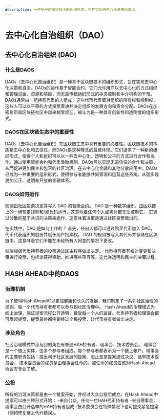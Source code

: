```yaml
---
description: 一种基于区块链技术的组织形式，旨在实现去中心化决策和自治。
---
```


# 去中心化自治组织（DAO）

## 去中心化自治组织 (DAO)

### 什么是DAOS

DAOs（去中心化自治组织）是一种基于区块链技术的组织形式，旨在实现去中心化决策和自治。DAOs的运作基于智能合约，它们允许用户以去中心化的方式组织和管理资金、资源和项目，而无需传统组织形式的中央控制和中介机构的干预。DAOs通常由一组持有代币的人组成，这些代币代表着对组织的所有权和控制权，这些人可以以平等的方式投票表决并决定组织的发展方向和资金分配。DAOs在加密货币和区块链社区中越来越受欢迎，被认为是一种具有创新性和透明度的组织形式。

### DAOS在区块链生态中的重要性

DAOs（去中心化自治组织）在区块链生态中具有重要的必要性。区块链技术的本质是去中心化和去信任，而DAOs是这种理念的最佳体现。它们提供了一种新的组织形式，使得个人和组织可以以一种去中心化、透明和公平的方式进行合作和协作。通过使用智能合约和代币激励机制，DAOs可以实现无需信任的合作和决策，从而促进更加民主和包容的社区治理。在去中心化金融和其他分散应用中，DAOs已成为一种重要的组织形式，使得参与者能够共同管理和运营这些系统，从而实现更加公正、透明和开放的金融体系。

### DAOS如何运作

规则由社区投票决定并写入 DAO 的智能合约。 DAO 是一种数字组织，由区块链上的一组预定规则和/或代码运行，这意味着任何个人或实体都无法控制它。 它通过分散的基于共识的决策来运作，这意味着决策是通过社区投票做出的。

在实践中，DAO 是如何工作的？ 首先，任何人都可以通过购买代币加入 DAO，代币代表组织的股份并赋予用户投票权。 DAO 的规则被写入其代码并存储在区块链中，这意味着它们不能在未经所有人同意的情况下更改。

然后根据代币持有者的投票通过民主程序做出决定。 代币持有者有权对变更和决策进行投票，包括谁获得资助、推进哪些项目等。这允许透明和民主的决策过程。

## HASH AHEAD中的DAOS

### 治理机制

为了使得Hash Ahead可以更加健康和长久的发展，我们制定了一系列社区治理的规则。每一个代币持有者都可以参与到社区治理中。 Hash Ahead的治理模式为线上治理，保证提案流程公开透明，接受每一个人的监督。代币持有者和理事会都可发起提案，提案最终都需要经过全民投票，让代币持有者做出决定。

### 涉及角色

社区治理模式中涉及到的角色有普通HAH持有者、理事会、技术委员会。 理事会是一个链上实体，由多个参与者组成，每个参与者都表示为一个链上帐户。理事会的主要职责包括：提出利于社区发展的提案、阻止恶意提案通过决议、选举技术委员会。 技术委员会的成员是由理事会任命的。被任命的成员应该对Hash Ahead协议有专业了解。

### 公投

所有的治理决策都是由一个提案开始，并经过大众公投后成立。在Hash Ahead中提案可以由三种形式开始： -来自公众，任何一位HAH代币持有者 -来自理事会，理事会由公开选举的HAH持有者组成 -技术委员会在特殊情况下也可提交紧急提案（例如修复链上代码错误）。
